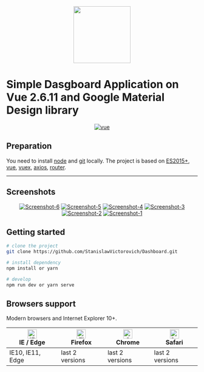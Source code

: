 <div align="center">
  <a href="https://github.com/StanislawVictorovich/Dashboard.git">
    <img width="150" height="150" src="https://cdn.dribbble.com/users/221347/screenshots/1715672/dashboard_logo.jpg">
  </a>
</div>

# Simple Dasgboard Application on Vue 2.6.11 and Google Material Design library

<p align="center">
  <a href="https://github.com/vuejs/vue">
    <img src="https://img.shields.io/badge/vue-2.6.11-brightgreen.svg" alt="vue">
  </a>
</p>

## Preparation

You need to install [node](http://nodejs.org/) and [git](https://git-scm.com/) locally. The project is based on [ES2015+](http://es6.ruanyifeng.com/), [vue](https://cn.vuejs.org/index.html), [vuex](https://vuex.vuejs.org/zh-cn/), [axios](https://github.com/axios/axios), [router](https://router.vuejs.org/).

---

## Screenshots

<div align="center"> 
  <a href="https://ibb.co/99V6s2W"><img src="https://i.ibb.co/99V6s2W/Screenshot-6.png" alt="Screenshot-6" border="0"></a>
  <a href="https://ibb.co/9GfpZT2"><img src="https://i.ibb.co/9GfpZT2/Screenshot-5.png" alt="Screenshot-5" border="0"></a>
  <a href="https://ibb.co/X2Bbzt0"><img src="https://i.ibb.co/X2Bbzt0/Screenshot-4.png" alt="Screenshot-4" border="0"></a>
  <a href="https://ibb.co/sWPF0zG"><img src="https://i.ibb.co/sWPF0zG/Screenshot-3.png" alt="Screenshot-3" border="0"></a>
  <a href="https://ibb.co/82D6Ddf"><img src="https://i.ibb.co/82D6Ddf/Screenshot-2.png" alt="Screenshot-2" border="0"></a>
  <a href="https://ibb.co/mb6YW4n"><img src="https://i.ibb.co/mb6YW4n/Screenshot-1.png" alt="Screenshot-1" border="0"></a>
</div>

## Getting started

```bash
# clone the project
git clone https://github.com/StanislawVictorovich/Dashboard.git

# install dependency
npm install or yarn

# develop
npm run dev or yarn serve
```
## Browsers support

Modern browsers and Internet Explorer 10+.

| [<img src="https://raw.githubusercontent.com/alrra/browser-logos/master/src/edge/edge_48x48.png" alt="IE / Edge" width="24px" height="24px" />](http://godban.github.io/browsers-support-badges/)</br>IE / Edge | [<img src="https://raw.githubusercontent.com/alrra/browser-logos/master/src/firefox/firefox_48x48.png" alt="Firefox" width="24px" height="24px" />](http://godban.github.io/browsers-support-badges/)</br>Firefox | [<img src="https://raw.githubusercontent.com/alrra/browser-logos/master/src/chrome/chrome_48x48.png" alt="Chrome" width="24px" height="24px" />](http://godban.github.io/browsers-support-badges/)</br>Chrome | [<img src="https://raw.githubusercontent.com/alrra/browser-logos/master/src/safari/safari_48x48.png" alt="Safari" width="24px" height="24px" />](http://godban.github.io/browsers-support-badges/)</br>Safari |
| --------- | --------- | --------- | --------- |
| IE10, IE11, Edge| last 2 versions| last 2 versions| last 2 versions

